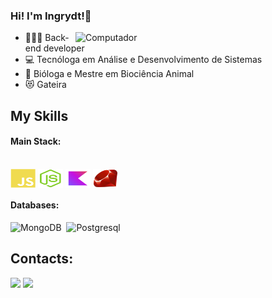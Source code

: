 ### Hi! I'm Ingrydt!👋

  <img src="https://github.com/iaalcantara/iaalcantara/assets/52355603/6c0b4cc7-593d-4899-93d6-5040893698c5" min-width="400px" max-width="400px" width="400px" align="right" alt="Computador">
 
- 👩🏾‍💻 Back-end developer
- 💻 Tecnóloga em Análise e Desenvolvimento de Sistemas
- 🔬 Bióloga e Mestre em Biociência Animal
- 😻 Gateira



## My Skills

#### Main Stack:
  
 <div style="display: inline_block"><br>
  <img align="center" alt="Ia-Js" height="30" width="40" src="https://raw.githubusercontent.com/devicons/devicon/master/icons/javascript/javascript-plain.svg">
  <img align="center" alt="Ia-Nodejs" height="30" width="40" src="https://raw.githubusercontent.com/devicons/devicon/master/icons/nodejs/nodejs-plain.svg">
  <img align="center" alt="Ia-Kotlin" height="30" width="40" src="https://raw.githubusercontent.com/devicons/devicon/master/icons/kotlin/kotlin-original.svg">
  <img align="center" alt="Ia-Ruby" height="30" width="40" src="https://raw.githubusercontent.com/devicons/devicon/master/icons/ruby/ruby-original.svg">

</div>

#### Databases:

![MongoDB](https://img.shields.io/badge/MongoDB-4EA94B?style=for-the-badge&logo=mongodb&logoColor=white)&nbsp;
![Postgresql](https://img.shields.io/badge/PostgreSQL-316192?style=for-the-badge&logo=postgresql&logoColor=white)&nbsp;
  
## Contacts:
  
  <div>
  <a href = "mailto:ingrydtalcacntara@gmail.com"><img src="https://img.shields.io/badge/-Gmail-%23333?style=for-the-badge&logo=gmail&logoColor=white" target="_blank"></a>
  <a href="linkedin.com/in/ingrydtalcântara" target="_blank"><img src="https://img.shields.io/badge/-LinkedIn-%230077B5?style=for-the-badge&logo=linkedin&logoColor=white" target="_blank"></a>
 </div>

